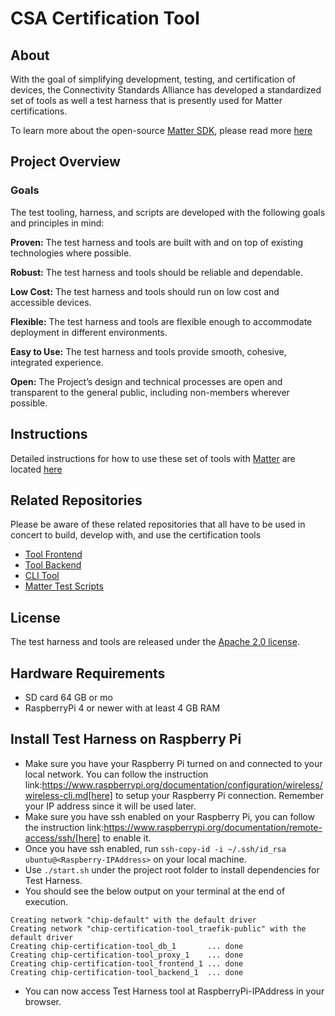 <!--
 *
 * Copyright (c) 2023 Project CHIP Authors
 *
 * Licensed under the Apache License, Version 2.0 (the "License");
 * you may not use this file except in compliance with the License.
 * You may obtain a copy of the License at
 *
 * http://www.apache.org/licenses/LICENSE-2.0
 *
 * Unless required by applicable law or agreed to in writing, software
 * distributed under the License is distributed on an "AS IS" BASIS,
 * WITHOUT WARRANTIES OR CONDITIONS OF ANY KIND, either express or implied.
 * See the License for the specific language governing permissions and
 * limitations under the License.
-->

# CSA Certification Tool

## About

With the goal of simplifying development, testing, and certification of devices, the Connectivity Standards Alliance has developed a standardized set of tools as well a test harness that is presently used for Matter certifications.

To learn more about the open-source [Matter SDK](https://github.com/project-chip/connectedhomeip), please read more [here](https://github.com/project-chip/connectedhomeip)

## Project Overview

### Goals

The test tooling, harness, and scripts are developed with the following goals and principles in mind:

**Proven:** The test harness and tools are built with and on top of existing technologies where possible.

**Robust:** The test harness and tools should be reliable and dependable.

**Low Cost:** The test harness and tools should run on low cost and accessible devices.

**Flexible:** The test harness and tools are flexible enough to accommodate deployment in different environments.

**Easy to Use:** The test harness and tools provide smooth, cohesive, integrated experience.

**Open:** The Project’s design and technical processes are open and transparent
to the general public, including non-members wherever possible.

## Instructions

Detailed instructions for how to use these set of tools with [Matter](https://github.com/project-chip/connectedhomeip) are located [here](./docs/Matter_User_Guide/Matter_User_Guide.md)

## Related Repositories

Please be aware of these related repositories that all have to be used in concert to build, develop with, and use the certification tools

-   [Tool Frontend](https://github.com/project-chip/certification-tool-frontend)
-   [Tool Backend](https://github.com/project-chip/certification-tool-backend)
-   [CLI Tool ](https://github.com/project-chip/certification-tool-cli)
-   [Matter Test Scripts](https://github.com/project-chip/matter-test-scripts)

## License

The test harness and tools are released under the [Apache 2.0 license](./LICENSE).

## Hardware Requirements

-   SD card 64 GB or mo
-   RaspberryPi 4 or newer with at least 4 GB RAM

## Install Test Harness on Raspberry Pi

-   Make sure you have your Raspberry Pi turned on and connected to your local network. You can follow the instruction link:https://www.raspberrypi.org/documentation/configuration/wireless/wireless-cli.md[here] to setup your Raspberry Pi connection. Remember your IP address since it will be used later.
-   Make sure you have ssh enabled on your Raspberry Pi, you can follow the instruction link:https://www.raspberrypi.org/documentation/remote-access/ssh/[here] to enable it.
-   Once you have ssh enabled, run `ssh-copy-id -i ~/.ssh/id_rsa ubuntu@<Raspberry-IPAddress>` on your local machine.
-   Use `./start.sh` under the project root folder to install dependencies for Test Harness.
-   You should see the below output on your terminal at the end of execution.

```
Creating network "chip-default" with the default driver
Creating network "chip-certification-tool_traefik-public" with the default driver
Creating chip-certification-tool_db_1       ... done
Creating chip-certification-tool_proxy_1    ... done
Creating chip-certification-tool_frontend_1 ... done
Creating chip-certification-tool_backend_1  ... done
```

-   You can now access Test Harness tool at RaspberryPi-IPAddress in your browser.
